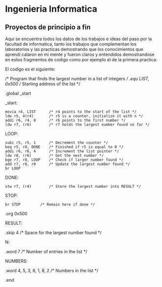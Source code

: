 # Ingenieria Informatica
## Proyectos de principio a fin

Aqui se encuentra todos los datos de los trabajos e ideas del paso por la facultad de informatica, tanto los trabajos que complementan los laboratorios y  las practicas demostrando que los conocimientos que aprendi calaron en mi mente y fueron claros y entendidos demostrandose en estos fragmentos de codigo como por ejemplo el de la primera practica:

El codigo es el siguiente:

/* Program that finds the largest number in a list of integers */
.equ LIST, 0x500		/* Starting address of the list */


.global _start


_start:

	movia r4, LIST		/* r4 points to the start of the list */
	ldw r5, 4(r4)		/* r5 is a counter, initialize it with n */
	addi r6, r4, 8		/* r6 points to the first number */
	ldw r7, (r6)		/* r7 holds the largest number found so far */

LOOP:

	subi r5, r5, 1		/* Decrement the counter */
	beq r5, r0, DONE	/* Finished if r5 is equal to 0 */
	addi r6, r6, 4		/* Increment the list pointer */
	ldw r8, (r6)		/* Get the next number */
	bge r7, r8, LOOP	/* Check if larger number found */
	add r7, r8, r0		/* Update the largest number found */
	br LOOP
	
DONE:
	
	stw r7, (r4)		/* Store the largest number into RESULT */
	
STOP:
	
	br STOP			/* Remain here if done */


.org 0x500

RESULT:

.skip 4				/* Space for the largest number found */

N:

.word 7				/* Number of entries in the list */

NUMBERS:

.word 4, 5, 3, 6, 1, 8, 2	/* Numbers in the list */

.end
